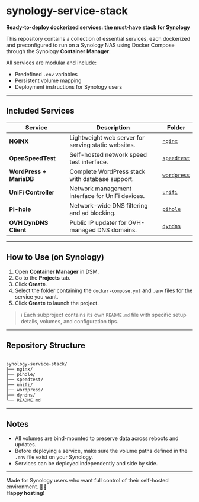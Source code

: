 # synology-service-stack

**Ready-to-deploy dockerized services: the must-have stack for Synology**

This repository contains a collection of essential services, each dockerized and preconfigured to run on a Synology NAS using Docker Compose through the Synology **Container Manager**.

All services are modular and include:

- Predefined `.env` variables
- Persistent volume mapping
- Deployment instructions for Synology users

---

## Included Services

| Service               | Description                                                    | Folder              |
|-----------------------|----------------------------------------------------------------|---------------------|
| **NGINX**             | Lightweight web server for serving static websites.            | [`nginx`](./nginx) |
| **OpenSpeedTest**     | Self-hosted network speed test interface.                      | [`speedtest`](./speedtest) |
| **WordPress + MariaDB** | Complete WordPress stack with database support.              | [`wordpress`](./wordpress) |
| **UniFi Controller**  | Network management interface for UniFi devices.                | [`unifi`](./unifi) |
| **Pi-hole**           | Network-wide DNS filtering and ad blocking.                    | [`pihole`](./pihole) |
| **OVH DynDNS Client** | Public IP updater for OVH-managed DNS domains.                 | [`dyndns`](./dyndns) |

---

## How to Use (on Synology)

1. Open **Container Manager** in DSM.
2. Go to the **Projects** tab.
3. Click **Create**.
4. Select the folder containing the `docker-compose.yml` and `.env` files for the service you want.
5. Click **Create** to launch the project.

> ℹ️ Each subproject contains its own `README.md` file with specific setup details, volumes, and configuration tips.

---

## Repository Structure

```

synology-service-stack/
├── nginx/
├── pihole/
├── speedtest/
├── unifi/
├── wordpress/
├── dyndns/
└── README.md

```

---

## Notes

- All volumes are bind-mounted to preserve data across reboots and updates.
- Before deploying a service, make sure the volume paths defined in the `.env` file exist on your Synology.
- Services can be deployed independently and side by side.

---

Made for Synology users who want full control of their self-hosted environment. 🧰📡  
**Happy hosting!**
```